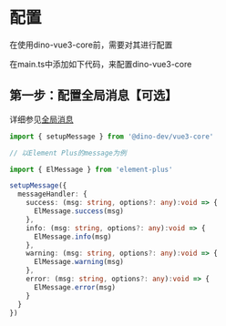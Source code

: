 <!--
 Copyright 2023 dinosdev.cn.
 SPDX-License-Identifier: Apache-2.0
-->

# 配置
在使用dino-vue3-core前，需要对其进行配置

在main.ts中添加如下代码，来配置dino-vue3-core

## 第一步：配置全局消息【可选】
详细参见[全局消息](./message.md)
```ts
import { setupMessage } from '@dino-dev/vue3-core'

// 以Element Plus的message为例

import { ElMessage } from 'element-plus'

setupMessage({
  messageHandler: {
    success: (msg: string, options?: any):void => {
      ElMessage.success(msg)
    },
    info: (msg: string, options?: any):void => {
      ElMessage.info(msg)
    },
    warning: (msg: string, options?: any):void => {
      ElMessage.warning(msg)
    },
    error: (msg: string, options?: any):void => {
      ElMessage.error(msg)
    }
  }
})

```
